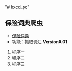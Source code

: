"# bxcd_pc" 
## 保险词典爬虫
* [保险词典](http://www.qzr.cn/dlbxcd/index.shtml)
* 功能：抓取词汇
**Version0.01**
1. 程序一
2. 程序二
3. 程序三

